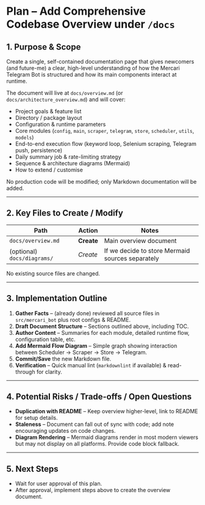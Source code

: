 # Plan – Add Comprehensive Codebase Overview under `/docs`

## 1. Purpose & Scope
Create a single, self-contained documentation page that gives newcomers (and future-me) a clear, high-level understanding of how the Mercari Telegram Bot is structured and how its main components interact at runtime.

The document will live at `docs/overview.md` (or `docs/architecture_overview.md`) and will cover:
* Project goals & feature list
* Directory / package layout
* Configuration & runtime parameters
* Core modules (`config`, `main`, `scraper`, `telegram`, `store`, `scheduler`, `utils`, `models`)
* End-to-end execution flow (keyword loop, Selenium scraping, Telegram push, persistence)
* Daily summary job & rate-limiting strategy
* Sequence & architecture diagrams (Mermaid)
* How to extend / customise

No production code will be modified; only Markdown documentation will be added.

---

## 2. Key Files to Create / Modify
| Path | Action | Notes |
|------|--------|-------|
| `docs/overview.md` | **Create** | Main overview document |
| (optional) `docs/diagrams/` | *Create* | If we decide to store Mermaid sources separately |

No existing source files are changed.

---

## 3. Implementation Outline
1. **Gather Facts** – (already done) reviewed all source files in `src/mercari_bot` plus root configs & README.
2. **Draft Document Structure** – Sections outlined above, including TOC.
3. **Author Content** – Summaries for each module, detailed runtime flow, configuration table, etc.
4. **Add Mermaid Flow Diagram** – Simple graph showing interaction between Scheduler → Scraper → Store → Telegram.
5. **Commit/Save** the new Markdown file.
6. **Verification** – Quick manual lint (`markdownlint` if available) & read-through for clarity.

---

## 4. Potential Risks / Trade-offs / Open Questions
* **Duplication with README** – Keep overview higher-level, link to README for setup details.
* **Staleness** – Document can fall out of sync with code; add note encouraging updates on code changes.
* **Diagram Rendering** – Mermaid diagrams render in most modern viewers but may not display on all platforms. Provide code block fallback.

---

## 5. Next Steps
* Wait for user approval of this plan.
* After approval, implement steps above to create the overview document.
